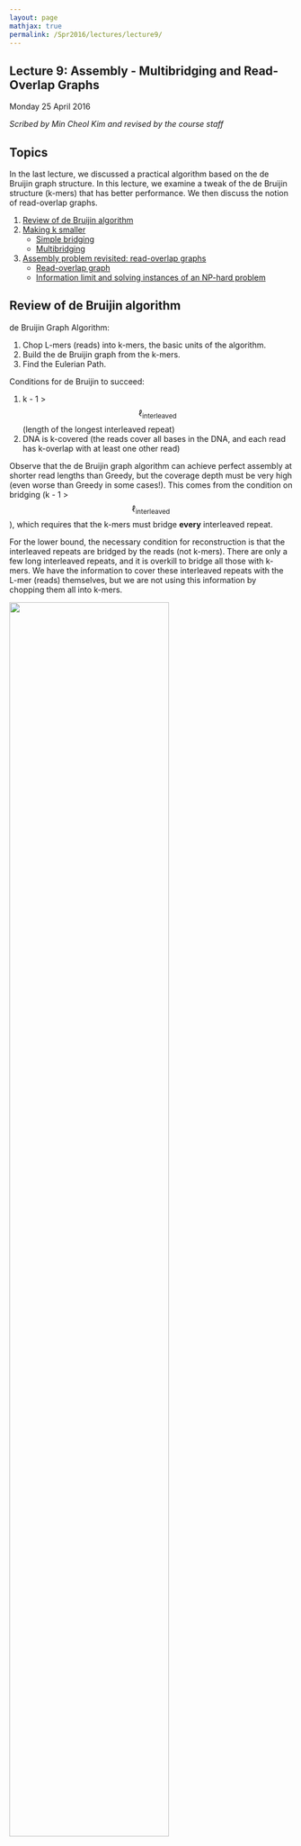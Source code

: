 ```yaml
---
layout: page
mathjax: true
permalink: /Spr2016/lectures/lecture9/
---
```

## Lecture 9: Assembly - Multibridging and Read-Overlap Graphs

Monday 25 April 2016

_Scribed by Min Cheol Kim and revised by the course staff_



## Topics

In the last lecture, we discussed a practical algorithm based on the de Bruijin graph structure.
In this lecture, we examine a tweak of the de Bruijin structure (k-mers)
that has better performance. We then discuss the notion of read-overlap graphs.

1.	<a href='#review'>Review of de Bruijin algorithm</a>
2.	<a href='#multi'>Making k smaller</a>
    - <a href='#simple'>Simple bridging</a>
    - <a href='#triple'>Multibridging</a>
3. <a href='#readoverlap'>Assembly problem revisited: read-overlap graphs</a>
    - <a href='#read1'>Read-overlap graph</a>
    - <a href='#info'>Information limit and solving instances of an NP-hard problem</a>  


## <a id='review'></a>Review of de Bruijin algorithm

de Bruijin Graph Algorithm:  

1. Chop L-mers (reads) into k-mers, the basic units of the algorithm.  
2. Build the de Bruijin graph from the k-mers.  
3. Find the Eulerian Path.

Conditions for de Bruijin to succeed:  

1. k - 1 > $$\ell_{\text{interleaved}}$$ (length of the longest interleaved repeat)  
2. DNA is k-covered (the reads cover all bases in the DNA, and each read has k-overlap with at least one other read)

Observe that the de Bruijin graph algorithm can achieve perfect assembly at shorter
read lengths than Greedy, but the coverage depth must be very high (even worse than
Greedy in some cases!). This comes from the condition on bridging
(k - 1 > $$\ell_{\text{interleaved}}$$), which requires that the k-mers must bridge
**every** interleaved repeat.

For the lower bound, the necessary condition for reconstruction is that the interleaved repeats are bridged by the reads (not k-mers). There are only a few long interleaved repeats, and it is overkill to bridge all those with k-mers. We have the information to cover these interleaved repeats with the L-mer (reads) themselves, but we are not using this information by chopping them all into k-mers.

<div class="fig figcenter fighighlight">
  <img src="/Spr2016/assets/lecture8/Figure9.png" width="75%">
	<div class="figcaption">Lower bound from the Lander-Waterman calculation, the read
	complexity necessary for the greedy algorithm and the
  de Bruijn graph algorithm to succeed (w. p. \(1-\epsilon\)), and Ukkonen's
	lower bound for successful assembly (w. p. \(1-\epsilon\)).</div>
</div>


## <a id='multi'></a>Making k smaller

By taking advantage of the fact that we do not need to bridge **all** interleaved repeats with k-mers, we can come up with modified versions of the de Bruijin algorithm. We set k  $$<< \ \ell_{\text{interleaved}}$$, and we do something special for the long interleaved repeats, which are few in numbers.

### <a id='simple'></a>Simple Bridging

The problem we had when k $$\leq \ell_{\text{interleaved}}$$+ 1 was that we have confusion when finding the Eulerian path when traversing through all the edges, as covered in the previous lecture (Refer to examples of de Bruijin graphs in Lecture 8). When multiple Eulerian paths exist, we cannot guarantee a correct reconstruction.

We can circumvent this problem by using the reads (L-mers) themselves to resolve the conflicts. In the figure below, with k < $$\ell_{\text{interleaved}}$$, there were two potential Eulerian paths: one traverses the green segment first and the other traverses the pink segment first.

<div class="fig figcenter fighighlight">
  <img src="/Spr2016/assets/lecture9/Figure1.png" width="90%">
	<div class="figcaption">After resolving a node using a bridging read, we can find a unique Eulerian
path through the graph.</div>
</div>

By incorporating the information in the bridging read, however, we can reduce the number of Eulerian paths to one. In other words, we can resolve the ambiguity in the graph as follows:  

1. Find the bridging read on the graph, in this case on the top right.  
2. Since we know that the orange segment must follow the green segment, replicate the black node and create a separate green - black - orange path.

Information from bridging reads simplify the graph.

At this point, our conditions for a successful assembly is as follows:


1. All interleaved repeats (except triple repeats) are singly bridged.  
2. k-1 > $$\ell_{\text{triple}}$$ (length of the longest triple repeat).

The performance of this algorithm is shown in the figure below. Note that even though this reduces the number of reads we need, it is still not as close to the lower bound as we hope. Can we do better?

<div class="fig figcenter fighighlight">
  <img src="/Spr2016/assets/lecture9/Figure2.png" width="75%">
	<div class="figcaption">Lower bound from the Lander-Waterman calculation, the read
	complexity necessary for the greedy algorithm, the
  de Bruijn graph algorithm, and the SimpleBridging algorithm to succeed (w. p. \(1-\epsilon\)), and Ukkonen's
	lower bound for successful assembly (w. p. \(1-\epsilon\)).</div>
</div>

### <a id='simple'></a>Multibridging

The algorithm we outlined above had k - 1 > $$\ell_{\text{triple}}$$ as a condition, which allowed us to guarantee the bridging of all copies of all triple repeats. A triple repeat is a special type of interleaved repeat in that there may still be ambiguity to the Eulerian path even if the repeat is bridged.

We can modify the algorithm further to get around the ambiguity. If the triple repeats are triple-bridged (meaning that every copy of the repeat is bridged by a read), then we can separate the repeat node into three different distinct nodes that each connect to distinct adjacent nodes. This is shown in the figure below.

<div class="fig figcenter fighighlight">
  <img src="/Spr2016/assets/lecture9/Figure3.png" width="90%">
	<div class="figcaption">If all three copies of a triple repeat are bridged,
  one can resolve them locally.</div>
</div>

With this in mind, our conditions for success then becomes ([Bresler, Bresler, Tse, 2013](http://arxiv.org/abs/1301.0068)):

1. All copies of all triple repeats are bridged.
2. Interleaved repeats are singly bridged
3. Coverage (each base in the genome is covered by at least one read)


We also see that the performance of the multibridging algorithm is close to that of the lower bound.

<div class="fig figcenter fighighlight">
  <img src="/Spr2016/assets/lecture9/Figure4.png" width="75%">
	<div class="figcaption">Lower bound from the Lander-Waterman calculation, the read
	complexity necessary for the greedy algorithm, the
  de Bruijn graph algorithm, the SimpleBridging algorithm, and the MultiBridging algorithm to succeed (w. p. \(1-\epsilon\)), and Ukkonen's
	lower bound for successful assembly (w. p. \(1-\epsilon\)).</div>
</div>

## <a id='readoverlap'></a>Assembly problem revisited: read-overlap graphs

So far we have looked at algorithms based on de Bruijin graphs. These algorithms essentially chop reads into shorter k-mers. Then we realized that the k-mers do not contain enough information, and we brought back some of the important reads to resolve conflicts.

This seems like a strange paradigm since the reads are the ones that contain all the information to begin with (why chop them up only to bring them back?). A more natural class of algorithms are based on read-overlap graphs, which is actually the original approach to assembly.

### <a id='read1'></a>Read-overlap graphs

Instead of thinking about k-mers, we should think about reads themselves. Using this idea, we reconstruct a graph where all the nodes of the graph are reads (without any k-mer transformation). Then, we connect every pair of nodes with an edge, building a complete graph. Each edge is associated with a number that indicates the amount of overlap between the two nodes (reads). Alternatively, we can also associate each edge with a number that indicates how much length we gain by joining the two reads.

An example of a read-length graph is shown below. If you have two reads ACGCA and CGCAT, you would get an extension of 1 (overlap of 4) when the reads are put together to form ACGCAT.

<div class="fig figcenter fighighlight">
  <img src="/Spr2016/assets/lecture9/Figure5.png" width="75%">
	<div class="figcaption">A read overlap graph contains the  original sequence
  as a Hamiltonian path.</div>
</div>

In some sense, this is the most natural representation of the assembly problem. To solve the problem we would take a path that goes through every single node in the graph while also minimizing the sum of the extensions (or maximizing the sum of the overlaps).

This path is called the Generalized Hamiltonian Path, a path that visits every node at least once while maintaining the minimum sum of weights (note the difference between this and the Eulerian path). We may need to visit a node multiple times due to repeats.

It turns out that this problem is NP-hard. This is one of the main motivations for working with the de Bruijn graph instead.

### <a id='info'></a>Information limit and solving instances of an NP-hard problem

Under some assumptions, we can solve this problem, which is NP-hard in general.

Let us see what the most basic algorithm does in terms of the read-overlap graph - the Greedy algorithm. For each node, the Greedy algorithm picks the edge with the largest overlap going out, ignoring all other edges for that node. This vastly simplifies the graph with only one outgoing edge from each node.

Greedy's pitfall is that when the true path visits a node twice, the algorithm will fail. The approach is an oversimplification of the generalized Hamiltonian path problem.

Going back to our performance figure, we see that the Greedy algorithm lives in the red region where the read length is long enough to cover **all** repeats. That leaves the blue region where reconstruction is still possible but we may need to visit the nodes more than once.

<div class="fig figcenter fighighlight">
  <img src="/Spr2016/assets/lecture9/Figure6.png" width="75%">
	<div class="figcaption">Information limits in the read-overlap graph framework.</div>
</div>

Note that we only need to visit a node more than 2 times if and only if there exists an unbridged triple repeat, but reconstruction in this situation is not possible anyway. In the figure below, we notice that we cannot determine whether we should traverse the blue or red path first.

<div class="fig figcenter fighighlight">
  <img src="/Spr2016/assets/lecture9/Figure7.png" width="75%">
	<div class="figcaption"> Since a triple repeat is not bridged, we cannot determine whether we should traverse the blue or red path first.</div>
</div>

The information analysis shows us that the Greedy is an oversimplification, but we do not need to visit a node more than twice; this stands on the left of the lower bound (figure below). We need an algorithm that visits each node no more than twice.

<div class="fig figcenter fighighlight">
  <img src="/Spr2016/assets/lecture9/Figure8.png" width="75%">
	<div class="figcaption"> The use of "Not-so-greedy" to achieve theoretic limits.</div>
</div>

This algorithm is called the "Not-so-greedy" algorithm, and it keeps exactly the two best extensions for each node. The complexity is linear with the number of reads. Therefore in the green region, we can overcome the NP-hardness of the Hamiltonian problem.
